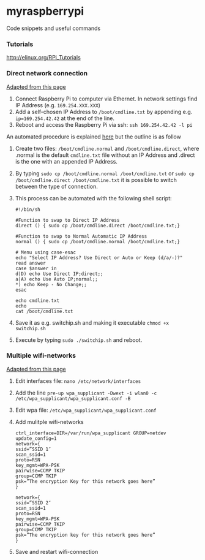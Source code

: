 myraspberrypi
=============

Code snippets and useful commands

### Tutorials
http://elinux.org/RPi_Tutorials

### Direct network connection
[Adapted from this page](http://pihw.wordpress.com/guides/direct-network-connection/)

1. Connect Raspberry Pi to computer via Ethernet. In network settings find IP Address (e.g. ``169.254.XXX.XXX``)
2. Add a self-chosen IP Address to ``/boot/cmdline.txt`` by appending e.g. ``ip=169.254.42.42`` at the end of the line.
3. Reboot and access the Raspberry Pi via ssh: ``ssh 169.254.42.42 -l pi``

An automated procedure is explained [here](http://pihw.wordpress.com/guides/direct-network-connection/) but the outline is as follow

1. Create two files: ``/boot/cmdline.normal`` and ``/boot/cmdline.direct``, where .normal is the default ``cmdline.txt`` file without an IP Address and
.direct is the one with an appended IP Address.
2. By typing ``sudo cp /boot/cmdline.normal /boot/cmdline.txt`` or ``sudo cp /boot/cmdline.direct /boot/cmdline.txt`` it is possible to switch between the type of connection.
3. This process can be automated with the following shell script:

      ```
      #!/bin/sh
 
      #Function to swap to Direct IP Address
      direct () { sudo cp /boot/cmdline.direct /boot/cmdline.txt;}
 
      #Function to swap to Normal Automatic IP Address
      normal () { sudo cp /boot/cmdline.normal /boot/cmdline.txt;}
 
      # Menu using case-esac
      echo "Select IP Address? Use Direct or Auto or Keep (d/a/-)?"
      read answer
      case $answer in
      d|D) echo Use Direct IP;direct;;
      a|A) echo Use Auto IP;normal;;
      *) echo Keep - No Change;;
      esac
 
      echo cmdline.txt
      echo ____________
      cat /boot/cmdline.txt
      ```
4. Save it as e.g. switchip.sh and making it executable ``chmod +x switchip.sh``
5. Execute by typing ``sudo ./switchip.sh`` and reboot.

### Multiple wifi-networks
[Adapted from this page](http://www.instantsupportsite.com/self-help/raspberry-pi/raspberry-connect-multiple-wireless-networks/)

1. Edit interfaces file: ``nano /etc/network/interfaces`` 
2. Add the line ``pre-up wpa_supplicant -Dwext -i wlan0 -c /etc/wpa_supplicant/wpa_supplicant.conf -B``
3. Edit wpa file: ``/etc/wpa_supplicant/wpa_supplicant.conf``
4. Add mulitple wifi-networks

      ```
      ctrl_interface=DIR=/var/run/wpa_supplicant GROUP=netdev
      update_config=1
      network={
      ssid=”SSID 1″
      scan_ssid=1
      proto=RSN
      key_mgmt=WPA-PSK
      pairwise=CCMP TKIP
      group=CCMP TKIP
      psk=”The encryption Key for this network goes here”
      }
      
      network={
      ssid=”SSID 2″
      scan_ssid=1
      proto=RSN
      key_mgmt=WPA-PSK
      pairwise=CCMP TKIP
      group=CCMP TKIP
      psk=”The encryption key for this network goes here”
      }
      ```
5. Save and restart wifi-connection

